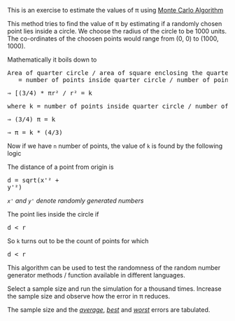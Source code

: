 This is an exercise to estimate the values of π using [Monte Carlo Algorithm](http://en.wikipedia.org/wiki/Monte_Carlo_algorithm)

This method tries to find the value of π by estimating if a randomly chosen point lies inside a circle. We choose the radius of the circle to be 1000 units. The co-ordinates of the choosen points would range from (0, 0) to (1000, 1000).

Mathematically it boils down to 

<pre>Area of quarter circle / area of square enclosing the quarter circle
   = number of points inside quarter circle / number of points inside square
</pre>

<pre>⇒ [(3/4) * πr² / r² = k</pre>

<pre>where k = number of points inside quarter circle / number of points inside square (k is found by experiment)</pre>

<pre>⇒ (3/4) π = k</pre>

<pre>⇒ π = k * (4/3)</pre>

Now if we have ```n``` number of points, the value of ```k``` is found by the following logic

The distance of a point from origin is <pre>d = sqrt(x'² + y'²)</pre>

_```x'``` and ```y'``` denote randomly generated numbers_

The point lies inside the circle if <pre>d < r</pre>

So ```k``` turns out to be the count of points for which <pre>d < r</pre>

This algorithm can be used to test the randomness of the random number generator methods / function available in different languages.

Select a sample size and run the simulation for a thousand times. Increase the sample size and observe how the error in π reduces.

The sample size and the [*average*](https://github.com/chiku/Find-pi/blob/master/output/average.markdown), [*best*](https://github.com/chiku/Find-pi/blob/master/output/best.markdown) and [*worst*](https://github.com/chiku/Find-pi/blob/master/output/worst.markdown) errors are tabulated.

